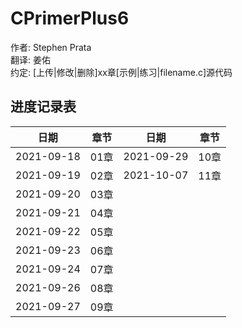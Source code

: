 # CPrimerPlus6  
作者: Stephen Prata  
翻译: 姜佑  
约定: [上传|修改|删除]xx章[示例|练习|filename.c]源代码  
  
## 进度记录表  
|   日期   | 章节 |   日期   | 章节 |
| --- | --- | --- | --- |
| 2021-09-18 | 01章 | 2021-09-29 | 10章 |
| 2021-09-19 | 02章 | 2021-10-07 | 11章 |
| 2021-09-20 | 03章 |
| 2021-09-21 | 04章 |
| 2021-09-22 | 05章 |
| 2021-09-23 | 06章 |
| 2021-09-24 | 07章 |
| 2021-09-26 | 08章 |
| 2021-09-27 | 09章 |
